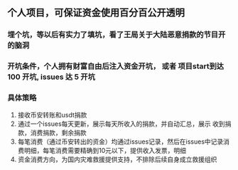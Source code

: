 ## 个人项目，可保证资金使用百分百公开透明

### 埋个坑，等以后有实力了填坑，看了王局关于大陆恶意捐款的节目开的脑洞

### 开坑条件，个人拥有财富自由后注入资金开坑， 或者 项目start到达100 开坑, issues 达 5 开坑

### 具体策略

1. 接收币安转账和usdt捐款
2. 通过一个issues每天更新，展示每天所收入的捐款，并自动汇总，展示 收到捐款，消费捐款，剩余捐款
3. 每笔消费（通过币安转出的资金）均通过issues记录，然后在issues中记录消费明细，每笔消费需要精确到10元以下，提供收入发票，明细
4. 资金消费方向，为国内灾难救援提供支持，不排除后续自身成立救援组织
